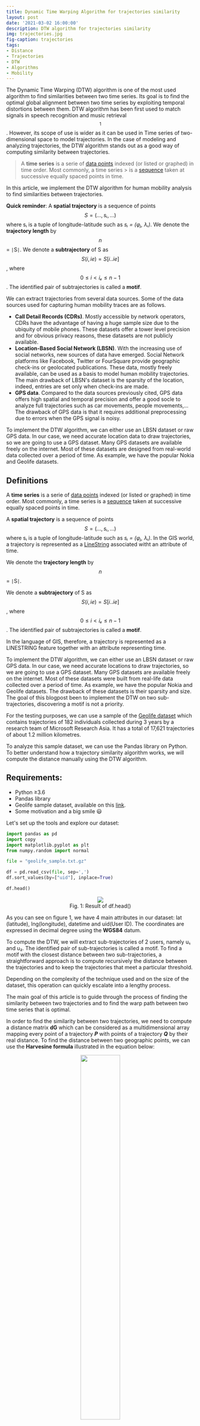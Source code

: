 ```yaml
---
title: Dynamic Time Warping Algorithm for trajectories similarity
layout: post
date: '2021-03-02 16:00:00'
description: DTW algorithm for trajectories similarity
img: trajectories.jpg
fig-caption: trajectories
tags:
- Distance
- Trajectories
- DTW
- Algorithms
- Mobility
---
```


The Dynamic Time Warping (DTW) algorithm is one of the most used algorithm to find similarities between two time series. Its goal is to find the optimal global alignment between two time series by exploiting temporal distortions between them. DTW algorithm has been first used to match signals in speech recognition and music retrieval$$^1$$. 
However, its scope of use is wider as it can be used in Time series of two-dimensional space to model trajectories. In the case of modeling and analyzing trajectories, the DTW algorithm stands out as a good way of computing similarity between trajectories.

> A **time series** is a serie of [data points](https://en.wikipedia.org/wiki/Data_point) indexed (or listed or graphed) in time order. Most commonly, a time series > is a [sequence](https://en.wikipedia.org/wiki/Sequence) taken at successive equally spaced points in time.

In this article, we implement the DTW algorithm for human mobility analysis to find similarities between trajectories. 

**Quick reminder**: A **spatial trajectory** is a sequence of points $$ S = (…, sᵢ, …) $$ where sᵢ is a tuple of longitude-latitude such as _sᵢ = (φⱼ, λᵢ)_. We denote the **trajectory length** by $$n$$ = <code>&#124;</code>S<code>&#124;</code>. We denote a **subtrajectory** of S as $$S(i, ie) = S[i..ie]$$, where $$0 ≤ i < iₑ ≤ n - 1$$. The identified pair of subtrajectories is called a **motif**.

We can extract trajectories from several data sources. Some of the data sources used for capturing human mobility traces are as follows.

- **Call Detail Records (CDRs)**. Mostly accessible by network operators, CDRs have the advantage of having a huge sample size due to the ubiquity of mobile phones. These datasets offer a tower level precision and for obvious privacy reasons, these datasets are not publicly available.
- **Location-Based Social Network (LBSN)**. With the increasing use of social networks, new sources of data have emerged. Social Network platforms like Facebook, Twitter or FourSquare provide geographic check-ins or geolocated publications. These data, mostly freely available, can be used as a basis to model human mobility trajectories. The main drawback of LBSN&#39;s dataset is the sparsity of the location, indeed, entries are set only when check-ins are made.
- **GPS data**. Compared to the data sources previously cited, GPS data offers high spatial and temporal precision and offer a good socle to analyze full trajectories such as car movements, people movements,… The drawback of GPS data is that it requires additional preprocessing due to errors when the GPS signal is noisy.

To implement the DTW algorithm, we can either use an LBSN dataset or raw GPS data. In our case, we need accurate location data to draw trajectories, so we are going to use a GPS dataset. Many GPS datasets are available freely on the internet. Most of these datasets are designed from real-world data collected over a period of time. As example, we have the popular Nokia and Geolife datasets. 

## Definitions
A **time series** is a serie of [data points](https://en.wikipedia.org/wiki/Data_point) indexed (or listed or graphed) in time order. Most commonly, a time series is a [sequence](https://en.wikipedia.org/wiki/Sequence) taken at successive equally spaced points in time.

A **spatial trajectory** is a sequence of points $$ S = (…, sᵢ, …) $$ where sᵢ is a tuple of longitude-latitude such as _sᵢ = (φⱼ, λᵢ)_. In the GIS world, a trajectory is represented as a [LineString](https://en.wikipedia.org/wiki/Polygonal_chain) associated witht an attribute of time.

We denote the **trajectory length** by $$n$$ = <code>&#124;</code>S<code>&#124;</code>.

We denote a **subtrajectory** of S as $$S(i, ie) = S[i..ie]$$, where $$0 ≤ i < iₑ ≤ n - 1$$. The identified pair of subtrajectories is called a **motif**.

In the language of GIS, therefore, a trajectory is represented as a LINESTRING feature together with an attribute representing time.

To implement the DTW algorithm, we can either use an LBSN dataset or raw GPS data. In our case, we need accurate locations to draw trajectories, so we are going to use a GPS dataset. Many GPS datasets are available freely on the internet. Most of these datasets were built from real-life data collected over a period of time. As example, we have the popular Nokia and Geolife datasets. The drawback of these datasets is their sparsity and size. The goal of this blogpost been to implement the DTW on two sub-trajectories, discovering a motif is not a priority.

For the testing purposes, we can use a sample of the [Geolife dataset](https://www.microsoft.com/en-us/download/details.aspx?id=52367) which contains trajectories of 182 individuals collected during 3 years by a research team of Microsoft Research Asia. It has a total of 17,621 trajectories of about 1.2 million kilometres.

To analyze this sample dataset, we can use the Pandas library on Python. To better understand how a trajectory similarity algorithm works, we will compute the distance manually using the DTW algorithm.

## Requirements:

- Python ≥3.6
- Pandas library
- Geolife sample dataset, available on this [link](https://github.com/scikit-mobility/tutorials/raw/master/AMLD%202020/data/geolife_sample.txt.gz).
- Some motivation and a big smile 😃

Let&#39;s set up the tools and explore our dataset:

```python
import pandas as pd
import copy
import matplotlib.pyplot as plt
from numpy.random import normal

file = "geolife_sample.txt.gz"

df = pd.read_csv(file, sep=',')
df.sort_values(by=["uid"], inplace=True)

df.head()

```
<div align="center">
	<figure>
  <img src="/assets/img/df.png">
		<figcaption>Fig. 1: Result of  df.head()</figcaption>
</figure>
</div>


As you can see on figure 1, we have 4 main attributes in our dataset: lat (latitude), lng(longitude), datetime and uid(User ID). The coordinates are expressed in decimal degree using the **WGS84** datum.

To compute the DTW, we will extract sub-trajectories of 2 users, namely u₁ and u₂. The identified pair of sub-trajectories is called a motif. To find a motif with the closest distance between two sub-trajectories, a straightforward approach is to compute recursively the distance between the trajectories and to keep the trajectories that meet a particular threshold.

Depending on the complexity of the technique used and on the size of the dataset, this operation can quickly escalate into a lengthy process.

The main goal of this article is to guide through the process of finding the similarity between two trajectories and to find the warp path between two time series that is optimal.

In order to find the similarity between two trajectories, we need to compute a distance matrix  **dG** which can be considered as a multidimensional array mapping every point of a trajectory _**P**_  with points of a trajectory _**Q**_  by their real distance. To find the distance between two geographic points, we can use the **Harvesine formula** illustrated in the equation below:


<div align="center">
	<figure>
  <img src="/assets/img/haversine.png" width="50%">
  <figcaption>Eq. 1: Haversine Formula used to calculate the great-circle distance between two points 1 and 2</figcaption>
</figure>
</div>


where _**λ₁**_, _**ϕ₁**_ and _**λ₂**_, _**ϕ₂**_ are the geographical longitude and latitude in radians of the two points 1 and 2, _**Δλ**_, _**Δϕ**_ be their absolute differences$$^2$$.

To compute the distance between _**u1**_ and _**u2**_ using DTW, we can define a function distance that computes the ground distance between two points. Then by using the principle of dynamic programming, we can go through the matrix recursively until we get the final score which will represent the DTW between our two trajectories.

The equation to compute the DTW P and Q (respectively u1 and u2) is the following:

<div align="center">
	<figure>
  <img src="/assets/img/dtw.png" width="50%">
  <figcaption>Eq. 2: Formula to compute the DTW recursively</figcaption>
</figure>
</div>

Let's implement the algorithm in Python. We will structure our code by using classes.

First, we have to create a class that we are going to use. The first class should define a point, represented by longitude, latitude and a timestamp.
```python
class Point:
	def __init__(self, latitude, longitude):
		self.latitude = latitude
		self.longitude = longitude

	def __str__(self):
		return "Point("+self.latitude+", "+self.longitude+")"
```

Then, we can declare a class representing trajectories:
```python
class Trajectory:
    def __init__(self, points = []):
        self.points = points
```

We will create a function that takes a point as input and returns the ground distance between the initial point (defined by self) and the point added as parameter.

```python
def getDistance(self, point2):
        delta_lambda = math.radians(point2.latitude - self.latitude)
        delta_phi = math.radians(point2.longitude - self.longitude)
        a = math.sin(delta_lambda / 2) * math.sin(delta_lambda / 2) + math.cos(math.radians(self.latitude)) \
        * math.cos(math.radians(point2.latitude)) * math.sin(delta_phi / 2) * math.sin(delta_phi / 2)
        c = 2 * math.atan2(math.sqrt(a), math.sqrt(1 - a))
        distance = cls.R * c
        return distance
```

Now, we have all the prerequisites to implement the code and find the distance between two trajectories. With our minimalist code, we can represent a trajectory as a list of **Point[]**. We can represent the ground distance between trajectories in a matrix.

We can use the following code to parse the geolife sample dataset to extract the two trajectories:

```python
# Here, we get the unique trajectories
unique_uids = df.drop_duplicates(["uid"])
unique_uids = unique_uids["uid"].to_list()

# Then, we split the trajectories
points = []
trajectories = []
for i in range(len(unique_uids)):
    tmp_df = df.loc[df["uid"]==unique_uids[i]]
    len(tmp_df)
    for j in range(len(tmp_df)):
        points.append(Point(tmp_df.iloc[j][0], tmp_df.iloc[j][1], tmp_df.iloc[j][2]))
    trajectories.append(copy.deepcopy(points))
    points.clear()
		
```
The trajectories are now stored in a list called `trajectories`.  After executing this code, you can see that we obtain 2 trajectories from the dataset.
<div align="center">
	<figure>
  <img src="/assets/img/sample_trajectories.png" width="90%">
  <figcaption>Fig. 2: Visualisation of samples trajectories</figcaption>
</figure>
</div>

As you can see in the figure above, the two trajectories are quite dissimilar, finding the [optimal match](https://en.wikipedia.org/wiki/Optimal_matching) using DTW gives no real interest in this case. For a sake of simplicity, we generate a new trajectory based on an existing one by adding some Gaussian noise.
To achieve that, we just add a new method in the `Trajectory`'s class:
```python
def addNoise(self, mu, sigma):
        return Trajectory([Point(i.latitude + normal(mu, sigma), i.longitude + normal(mu, sigma), i.t) for i in self.points])

```

Now, we can use the first trajectory from the dataset a reference, we call it _**P**_, and we create a second trajectory _**Q**_ based on _**P**_ by using the method _**addNoise**_.

```python
P = Trajectory(trajectories[0])
Q = P.addNoise(0, 0.0005)
```

<div align="center">
	<figure>
  <img src="/assets/img/similar_trajectories.png" width="90%">
  <figcaption>Fig. 3: Trajectories P and Q</figcaption>
</figure>
</div>

## Warping function
The warping function is a function that minimizes the total distance between the points of the two given trajectories. Before defining the warping function, we will create a distance matrix between the two trajectories using the following code:

```python
row = []
matrix = []
for i in Q.points:
    for j in P.points:
        row.append(round(i.getDistance(j), 2))
    matrix.append(row)
    row = []

```
The table below shows a sample of the distance matrix between the ten first points of _**P**_ and _**Q**_. 

<div align="center">
	<figure>
	<table>
    <tbody>
        <tr>
            <td>0.06</td>
            <td>0.05</td>
            <td>0.05</td>
            <td>0.05</td>
            <td>0.06</td>
            <td>0.06</td>
            <td>0.07</td>
            <td>0.07</td>
            <td>0.07</td>
            <td>0.07</td>
        </tr>
        <tr>
            <td>0.07</td>
            <td>0.06</td>
            <td>0.05</td>
            <td>0.04</td>
            <td>0.04</td>
            <td>0.04</td>
            <td>0.04</td>
            <td>0.04</td>
            <td>0.04</td>
            <td>0.04</td>
        </tr>
        <tr>
            <td>0.12</td>
            <td>0.11</td>
            <td>0.1</td>
            <td>0.09</td>
            <td>0.08</td>
            <td>0.07</td>
            <td>0.06</td>
            <td>0.06</td>
            <td>0.06</td>
            <td>0.06</td>
        </tr>
        <tr>
            <td>0.05</td>
            <td>0.04</td>
            <td>0.03</td>
            <td>0.03</td>
            <td>0.02</td>
            <td>0.03</td>
            <td>0.04</td>
            <td>0.04</td>
            <td>0.04</td>
            <td>0.04</td>
        </tr>
        <tr>
            <td>0.1</td>
            <td>0.09</td>
            <td>0.08</td>
            <td>0.07</td>
            <td>0.06</td>
            <td>0.05</td>
            <td>0.04</td>
            <td>0.04</td>
            <td>0.04</td>
            <td>0.04</td>
        </tr>
        <tr>
            <td>0.12</td>
            <td>0.1</td>
            <td>0.09</td>
            <td>0.08</td>
            <td>0.07</td>
            <td>0.05</td>
            <td>0.04</td>
            <td>0.04</td>
            <td>0.04</td>
            <td>0.04</td>
        </tr>
        <tr>
            <td>0.12</td>
            <td>0.11</td>
            <td>0.1</td>
            <td>0.09</td>
            <td>0.07</td>
            <td>0.06</td>
            <td>0.05</td>
            <td>0.05</td>
            <td>0.05</td>
            <td>0.05</td>
        </tr>
        <tr>
            <td>0.06</td>
            <td>0.05</td>
            <td>0.04</td>
            <td>0.03</td>
            <td>0.01</td>
            <td>0.0</td>
            <td>0.02</td>
            <td>0.02</td>
            <td>0.02</td>
            <td>0.01</td>
        </tr>
        <tr>
            <td>0.12</td>
            <td>0.1</td>
            <td>0.09</td>
            <td>0.08</td>
            <td>0.06</td>
            <td>0.05</td>
            <td>0.04</td>
            <td>0.04</td>
            <td>0.04</td>
            <td>0.04</td>
        </tr>
        <tr>
            <td>0.21</td>
            <td>0.19</td>
            <td>0.18</td>
            <td>0.17</td>
            <td>0.16</td>
            <td>0.14</td>
            <td>0.13</td>
            <td>0.13</td>
            <td>0.13</td>
            <td>0.13</td>
        </tr>
    </tbody>
</table>
		<figcaption>Table 1: Sample of the distance matrix</figcaption>
	</figure>
	</div>

After building our distance matrix, we can now define a warping function that will be used to find the optimal warping path in the whole distance matrix. 
The warping function should take as input the accumulated distance matrix and should return a list of index pairs representing the optimal warping path.

```python
def warping_path(D):
    n = D.shape[0] - 1
    m = D.shape[1] - 1
    P = [(n, m)]
    while n > 0 or m > 0:
        if n == 0:
            min_val = (0, m - 1)
        elif m == 0:
            min_val = (n - 1, 0)
        else:
            val = min(D[n-1, m-1], D[n-1, m], D[n, m-1])
            if val == D[n-1, m-1]:
                min_val = (n-1, m-1)
            elif val == D[n-1, m]:
                min_val = (n-1, m)
            else:
                min_val = (n, m-1)
        P.append(min_val)
        (n, m) = min_val
    P.reverse()
    return np.array(P)
```

For simplicity, we can illustrate the distance matrix as a confusion matrix where the darker cells represent high values while the lighter ones represent small values. Figure 3 shows the optimal warping path along the distance matrix between trajectories _**P**_ and _**Q**_.

<div align="center">
	<figure>
  <img src="/assets/img/optimal_path.png" width="90%" alt="Illustration of the optimal warping path using DTW">
  <figcaption>Fig. 3: Illustration of the optimal warping path</figcaption>
</figure>
</div>


## Time complexity

For two trajectories _**N**_ and _**M**_, the time complexity of the DTW algorithm can be presented as *O(N M)*. Assuming that _**\|N\|&gt;\|M\|**_, the time complexity is determined by the highest time spent to find the distance between the two trajectories, so in this case, time complexity of the algorithm will be *O(N²)*.

DTW algorithm is known to have a quadratic time complexity that limits its use to only small time series data sets$$^3$$.


## Drawbacks of DTW

DTW performs well for finding similarity between two trajectories if they are similar in most parts, but the main drawback of this algorithm is that DTW is sensitive to noise i.e. it gives non-meaningful results when it comes to comparing two trajectories containing significant dissimilar portions.
Another drawback is the time complexity which can be a bottleneck for finding similarities in large datasets. Some techniques based on DTW have been developped to tackle this problem. Some of the most popular techniques are **PruneDTW**, **SparseDTW**, **FastDTW** and **MultiscaledDTW**. These techniques are not covered in this article. 

## Other similarities measures

By matching each point of a trajectory to another, DTW algorithm gives good results with uniformly sampled trajectories. Meanwhile, with non-uniformly sampled trajectories, DTW adds up all distances between matched pairs$$^3$$.

Algorithms available for finding similarities between trajectories can be sorted by applying a trade-off between efficiency and effectiveness. Among the most efficient method in terms of performance, the Euclidean Distance ranks amongst the best. In fact, Euclidean Distance between two time series is simply the sum of the squared distances from $$n^{th}$$ point to the other. For comparing trajectories, Euclidean distance shows a great performance in terms of computational time, but its
main disadvantage for time series data is that its results are very unintuitive. 
It is also interesting to explore some similarity techniques for text that can be transpose to trajectories. Among those techniques, we have techniques based on Edit-distance like LCSS (Longest Common Subsequence), EDR (Edit Distance of Real Sequence), ERP (Edit Distance with Real Penalty), TWED (Time Warp Edit Distance) and EDwP (Edit Distance with Projections).

<!-- Even though DTW gives a good balance between precision and computational time, so 

Figure #fig\_numb shows the results of DTW and DFD given 3 trajectories. S\_a, S\_b (uniformly sampled) and S

-->

You can find the source code of our experiments on the following link: 

## References

1. Lijffijt, J., Papapetrou, P., Hollmén, J., & Athitsos, V. (2010, June). Benchmarking dynamic time warping for music retrieval. In Proceedings of the 3rd international conference on pervasive technologies related to assistive environments (pp. 1-7).
2. [https://en.wikipedia.org/wiki/Haversine\_formula](https://en.wikipedia.org/wiki/Haversine_formula)
3. Salvador, S., &amp; Chan, P. (2007). Toward accurate dynamic time warping in linear time and space. _Intelligent Data Analysis_, _11_(5), 561–580.
